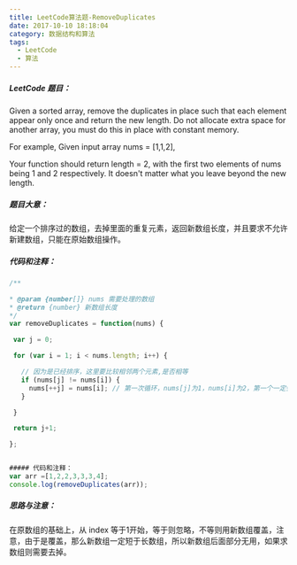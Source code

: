 ```yaml
---
title: LeetCode算法题-RemoveDuplicates
date: 2017-10-10 18:18:04
category: 数据结构和算法
tags:
  - LeetCode
  - 算法
---
```


##### LeetCode 题目：

Given a sorted array, remove the duplicates in place such that each element appear only once and return the new length.
Do not allocate extra space for another array, you must do this in place with constant memory.

For example,
Given input array nums = [1,1,2],

Your function should return length = 2, with the first two elements of nums being 1 and 2 respectively. It doesn't matter what you leave beyond the new length.

<!--more-->

##### 题目大意：
给定一个排序过的数组，去掉里面的重复元素，返回新数组长度，并且要求不允许新建数组，只能在原始数组操作。

##### 代码和注释：

```JavaScript
/**

* @param {number[]} nums 需要处理的数组
* @return {number} 新数组长度
*/
var removeDuplicates = function(nums) {

 var j = 0;

 for (var i = 1; i < nums.length; i++) {

   // 因为是已经排序，这里要比较相邻两个元素,是否相等
   if (nums[j] != nums[i]) {
     nums[++j] = nums[i]; // 第一次循环，nums[j]为1，nums[i]为2，第一个一定会有，不用管，只管++j；如果相等，则新数组不操作，不等则将原值复制过来
   }

 }

 return j+1;

};


##### 代码和注释：
var arr =[1,2,2,3,3,3,4];
console.log(removeDuplicates(arr));

```

##### 思路与注意：
在原数组的基础上，从 index 等于1开始，等于则忽略，不等则用新数组覆盖，注意，由于是覆盖，那么新数组一定短于长数组，所以新数组后面部分无用，如果求数组则需要去掉。
